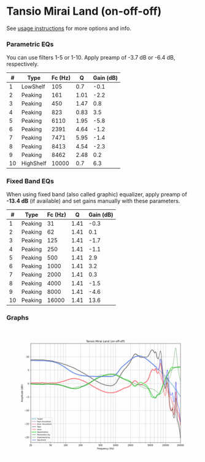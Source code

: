 # Tansio Mirai Land (on-off-off)
See [usage instructions](https://github.com/jaakkopasanen/AutoEq#usage) for more options and info.

### Parametric EQs
You can use filters 1-5 or 1-10. Apply preamp of -3.7 dB or -6.4 dB, respectively.

|   # | Type      |   Fc (Hz) |    Q |   Gain (dB) |
|-----|-----------|-----------|------|-------------|
|   1 | LowShelf  |       105 | 0.7  |        -0.1 |
|   2 | Peaking   |       161 | 1.01 |        -2.2 |
|   3 | Peaking   |       450 | 1.47 |         0.8 |
|   4 | Peaking   |       823 | 0.83 |         3.5 |
|   5 | Peaking   |      6110 | 1.95 |        -5.8 |
|   6 | Peaking   |      2391 | 4.64 |        -1.2 |
|   7 | Peaking   |      7471 | 5.95 |        -1.4 |
|   8 | Peaking   |      8413 | 4.54 |        -2.3 |
|   9 | Peaking   |      8462 | 2.48 |         0.2 |
|  10 | HighShelf |     10000 | 0.7  |         6.3 |

### Fixed Band EQs
When using fixed band (also called graphic) equalizer, apply preamp of **-13.4 dB** (if available) and set gains manually with these parameters.

|   # | Type    |   Fc (Hz) |    Q |   Gain (dB) |
|-----|---------|-----------|------|-------------|
|   1 | Peaking |        31 | 1.41 |        -0.3 |
|   2 | Peaking |        62 | 1.41 |         0.1 |
|   3 | Peaking |       125 | 1.41 |        -1.7 |
|   4 | Peaking |       250 | 1.41 |        -1.1 |
|   5 | Peaking |       500 | 1.41 |         2.9 |
|   6 | Peaking |      1000 | 1.41 |         3.2 |
|   7 | Peaking |      2000 | 1.41 |         0.3 |
|   8 | Peaking |      4000 | 1.41 |        -1.5 |
|   9 | Peaking |      8000 | 1.41 |        -4.6 |
|  10 | Peaking |     16000 | 1.41 |        13.6 |

### Graphs
![](./Tansio%20Mirai%20Land%20(on-off-off).png)
